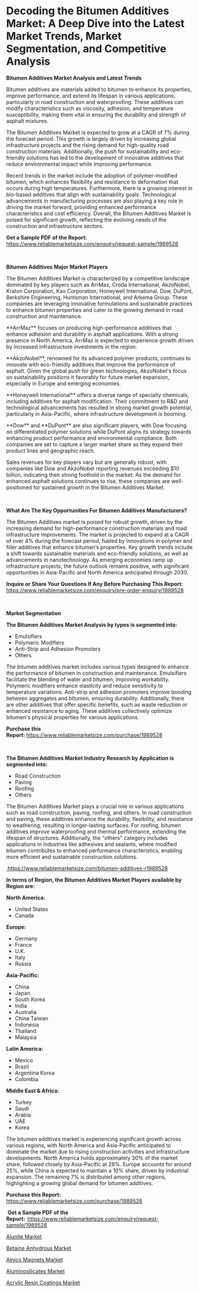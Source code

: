 <p><h1>Decoding the Bitumen Additives Market: A Deep Dive into the Latest Market Trends, Market Segmentation, and Competitive Analysis</h1></p><p><strong>Bitumen Additives Market Analysis and Latest Trends</strong></p>
<p><p>Bitumen additives are materials added to bitumen to enhance its properties, improve performance, and extend its lifespan in various applications, particularly in road construction and waterproofing. These additives can modify characteristics such as viscosity, adhesion, and temperature susceptibility, making them vital in ensuring the durability and strength of asphalt mixtures.</p><p>The Bitumen Additives Market is expected to grow at a CAGR of 7% during the forecast period. This growth is largely driven by increasing global infrastructure projects and the rising demand for high-quality road construction materials. Additionally, the push for sustainability and eco-friendly solutions has led to the development of innovative additives that reduce environmental impact while improving performance.</p><p>Recent trends in the market include the adoption of polymer-modified bitumen, which enhances flexibility and resistance to deformation that occurs during high temperatures. Furthermore, there is a growing interest in bio-based additives that align with sustainability goals. Technological advancements in manufacturing processes are also playing a key role in driving the market forward, providing enhanced performance characteristics and cost efficiency. Overall, the Bitumen Additives Market is poised for significant growth, reflecting the evolving needs of the construction and infrastructure sectors.</p></p>
<p><strong>Get a Sample PDF of the Report:&nbsp;</strong> <a href="https://www.reliablemarketsize.com/enquiry/request-sample/1989528?utm_campaign=2113&utm_medium=2&utm_source=Github&utm_content=ia&utm_term=01042025&utm_id=bitumen-additives">https://www.reliablemarketsize.com/enquiry/request-sample/1989528</a></p>
<p>&nbsp;</p>
<p><strong>Bitumen Additives Major Market Players</strong></p>
<p><p>The Bitumen Additives Market is characterized by a competitive landscape dominated by key players such as ArrMaz, Croda International, AkzoNobel, Kraton Corporation, Kao Corporation, Honeywell International, Dow, DuPont, Berkshire Engineering, Huntsman International, and Arkema Group. These companies are leveraging innovative formulations and sustainable practices to enhance bitumen properties and cater to the growing demand in road construction and maintenance.</p><p>**ArrMaz** focuses on producing high-performance additives that enhance adhesion and durability in asphalt applications. With a strong presence in North America, ArrMaz is expected to experience growth driven by increased infrastructure investments in the region.</p><p>**AkzoNobel**, renowned for its advanced polymer products, continues to innovate with eco-friendly additives that improve the performance of asphalt. Given the global push for green technologies, AkzoNobel's focus on sustainability positions it favorably for future market expansion, especially in Europe and emerging economies.</p><p>**Honeywell International** offers a diverse range of specialty chemicals, including additives for asphalt modification. Their commitment to R&D and technological advancements has resulted in strong market growth potential, particularly in Asia-Pacific, where infrastructure development is booming.</p><p>**Dow** and **DuPont** are also significant players, with Dow focusing on differentiated polymer solutions while DuPont aligns its strategy towards enhancing product performance and environmental compliance. Both companies are set to capture a larger market share as they expand their product lines and geographic reach.</p><p>Sales revenues for key players vary but are generally robust, with companies like Dow and AkzoNobel reporting revenues exceeding $10 billion, indicating their strong foothold in the market. As the demand for enhanced asphalt solutions continues to rise, these companies are well-positioned for sustained growth in the Bitumen Additives Market.</p></p>
<p>&nbsp;</p>
<p><strong>What Are The Key Opportunities For Bitumen Additives Manufacturers?</strong></p>
<p><p>The Bitumen Additives market is poised for robust growth, driven by the increasing demand for high-performance construction materials and road infrastructure improvements. The market is projected to expand at a CAGR of over 4% during the forecast period, fueled by innovations in polymer and filler additives that enhance bitumen’s properties. Key growth trends include a shift towards sustainable materials and eco-friendly solutions, as well as advancements in nanotechnology. As emerging economies ramp up infrastructure projects, the future outlook remains positive, with significant opportunities in Asia-Pacific and North America anticipated through 2030.</p></p>
<p><strong>Inquire or Share Your Questions If Any Before Purchasing This Report:</strong> <a href="https://www.reliablemarketsize.com/enquiry/pre-order-enquiry/1989528?utm_campaign=2113&utm_medium=2&utm_source=Github&utm_content=ia&utm_term=01042025&utm_id=bitumen-additives">https://www.reliablemarketsize.com/enquiry/pre-order-enquiry/1989528</a></p>
<p>&nbsp;</p>
<p><strong>Market Segmentation</strong></p>
<p><strong>The Bitumen Additives Market Analysis by types is segmented into:</strong></p>
<p><ul><li>Emulsifiers</li><li>Polymeric Modifiers</li><li>Anti-Strip and Adhesion Promoters</li><li>Others</li></ul></p>
<p><p>The bitumen additives market includes various types designed to enhance the performance of bitumen in construction and maintenance. Emulsifiers facilitate the blending of water and bitumen, improving workability. Polymeric modifiers enhance elasticity and reduce sensitivity to temperature variations. Anti-strip and adhesion promoters improve bonding between aggregates and bitumen, ensuring durability. Additionally, there are other additives that offer specific benefits, such as waste reduction or enhanced resistance to aging. These additives collectively optimize bitumen's physical properties for various applications.</p></p>
<p><strong>Purchase this Report:&nbsp;</strong><a href="https://www.reliablemarketsize.com/purchase/1989528?utm_campaign=2113&utm_medium=2&utm_source=Github&utm_content=ia&utm_term=01042025&utm_id=bitumen-additives">https://www.reliablemarketsize.com/purchase/1989528</a></p>
<p>&nbsp;</p>
<p><strong>The Bitumen Additives Market Industry Research by Application is segmented into:</strong></p>
<p><ul><li>Road Construction</li><li>Paving</li><li>Roofing</li><li>Others</li></ul></p>
<p><p>The Bitumen Additives Market plays a crucial role in various applications such as road construction, paving, roofing, and others. In road construction and paving, these additives enhance the durability, flexibility, and resistance to weathering, resulting in longer-lasting surfaces. For roofing, bitumen additives improve waterproofing and thermal performance, extending the lifespan of structures. Additionally, the "others" category includes applications in industries like adhesives and sealants, where modified bitumen contributes to enhanced performance characteristics, enabling more efficient and sustainable construction solutions.</p></p>
<p><a href="https://www.reliablemarketsize.com/bitumen-additives-r1989528?utm_campaign=2113&utm_medium=2&utm_source=Github&utm_content=ia&utm_term=01042025&utm_id=bitumen-additives">&nbsp;https://www.reliablemarketsize.com/bitumen-additives-r1989528</a></p>
<p><strong>In terms of Region, the Bitumen Additives Market Players available by Region are:</strong></p>
<p>
    <p> <strong> North America: </strong>
        <ul>
            <li>United States</li>
            <li>Canada</li>
        </ul>
        </p> 
    <p> <strong> Europe: </strong>
        <ul>
            <li>Germany</li>
            <li>France</li>
            <li>U.K.</li>
            <li>Italy</li>
            <li>Russia</li>
        </ul>
        </p> 
    <p> <strong> Asia-Pacific: </strong>
        <ul>
            <li>China</li>
            <li>Japan</li>
            <li>South Korea</li>
            <li>India</li>
            <li>Australia</li>
            <li>China Taiwan</li>
            <li>Indonesia</li>
            <li>Thailand</li>
            <li>Malaysia</li>
        </ul>
        </p> 
    <p> <strong> Latin America: </strong>
        <ul>
            <li>Mexico</li>
            <li>Brazil</li>
            <li>Argentina Korea</li>
            <li>Colombia</li>
        </ul>
        </p> 
    <p> <strong> Middle East & Africa: </strong>
        <ul>
            <li>Turkey</li>
            <li>Saudi</li>
            <li>Arabia</li>
            <li>UAE</li>
            <li>Korea</li>
        </ul>
    </p>
    </p>
<p><p>The bitumen additives market is experiencing significant growth across various regions, with North America and Asia-Pacific anticipated to dominate the market due to rising construction activities and infrastructure developments. North America holds approximately 30% of the market share, followed closely by Asia-Pacific at 28%. Europe accounts for around 25%, while China is expected to maintain a 10% share, driven by industrial expansion. The remaining 7% is distributed among other regions, highlighting a growing global demand for bitumen additives.</p></p>
<p><strong>Purchase this Report: </strong><a href="https://www.reliablemarketsize.com/purchase/1989528?utm_campaign=2113&utm_medium=2&utm_source=Github&utm_content=ia&utm_term=01042025&utm_id=bitumen-additives">https://www.reliablemarketsize.com/purchase/1989528</a></p>
<p>&nbsp;<strong>Get a Sample PDF of the Report:&nbsp;&nbsp;</strong><a href="https://www.reliablemarketsize.com/enquiry/request-sample/1989528?utm_campaign=2113&utm_medium=2&utm_source=Github&utm_content=ia&utm_term=01042025&utm_id=bitumen-additives">https://www.reliablemarketsize.com/enquiry/request-sample/1989528</a></p>
<p><strong></strong></p>
<p><p><a href="https://github.com/neilycalanww/Market-Research-Report-List-1/blob/main/alunite-market.md?utm_campaign=2113&utm_medium=2&utm_source=Github&utm_content=ia&utm_term=01042025&utm_id=bitumen-additives">Alunite Market</a></p><p><a href="https://github.com/Mayankdeswa/Market-Research-Report-List-1/blob/main/betaine-anhydrous-market.md?utm_campaign=2113&utm_medium=2&utm_source=Github&utm_content=ia&utm_term=01042025&utm_id=bitumen-additives">Betaine Anhydrous Market</a></p><p><a href="https://github.com/keolalelekr8/Market-Research-Report-List-1/blob/main/alnico-magnets-market.md?utm_campaign=2113&utm_medium=2&utm_source=Github&utm_content=ia&utm_term=01042025&utm_id=bitumen-additives">Alnico Magnets Market</a></p><p><a href="https://github.com/gackesaizaze/Market-Research-Report-List-1/blob/main/aluminosilicates-market.md?utm_campaign=2113&utm_medium=2&utm_source=Github&utm_content=ia&utm_term=01042025&utm_id=bitumen-additives">Aluminosilicates Market</a></p><p><a href="https://github.com/izetajhazuga/Market-Research-Report-List-1/blob/main/acrylic-resin-coatings-market.md?utm_campaign=2113&utm_medium=2&utm_source=Github&utm_content=ia&utm_term=01042025&utm_id=bitumen-additives">Acrylic Resin Coatings Market</a></p></p>